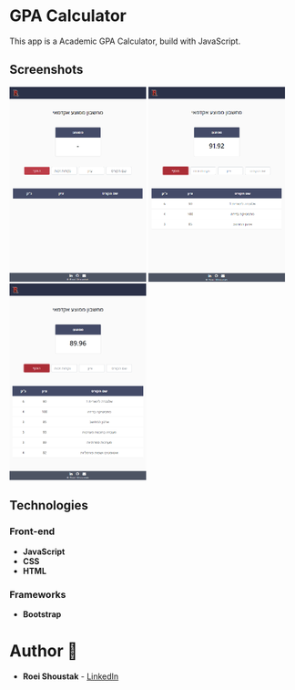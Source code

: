 # GPA Calculator

This app is a Academic GPA Calculator, build with JavaScript.

## Screenshots

<img src="screenshots/sc1.PNG" width="240px"> <img src="screenshots/sc2.PNG" width="240px"/> <img src="screenshots/sc3.PNG" width="240px"/>

## Technologies

### Front-end
- **JavaScript**
- **CSS** 
- **HTML** 

### Frameworks
- **Bootstrap**


# Author 🙋

-   **Roei Shoustak** - [LinkedIn](https://www.linkedin.com/in/shoustak/)
